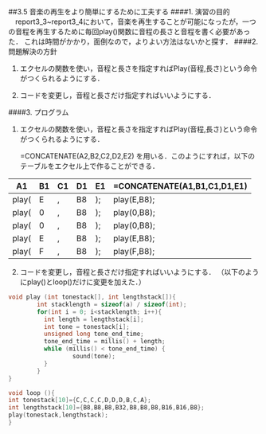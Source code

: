 ##3.5 音楽の再生をより簡単にするために工夫する
####1.	演習の目的
　report3_3~report3_4において，音楽を再生することが可能になったが，一つの音程を再生するために毎回play()関数に音程の長さと音程を書く必要があった．
 これは時間がかかり，面倒なので，よりよい方法はないかと探す．
####2.	問題解決の方針

1. エクセルの関数を使い，音程と長さを指定すればPlay(音程,長さ)という命令がつくられるようにする．

2. コードを変更し，音程と長さだけ指定すればいいようにする．

####3.	プログラム

1. エクセルの関数を使い，音程と長さを指定すればPlay(音程,長さ)という命令がつくられるようにする．

    =CONCATENATE(A2,B2,C2,D2,E2)
を用いる．このようにすれば，以下のテーブルをエクセル上で作ることができる．

| A1 	| B1 	| C1 	| D1 	| E1  |=CONCATENATE(A1,B1,C1,D1,E1) 	|
|----	|----	|----	|----	|-----|-------------------------	    |
|play(|E    |,    |B8   |);   |play(E,B8);|
|play(|0    |,    |B8   |);   |play(0,B8);|
|play(|0    |,    |B8   |);   |play(0,B8);|
|play(|E    |,    |B8   |);   |play(E,B8);|
|play(|F    |,    |B8   |);   |play(F,B8);|

2. コードを変更し，音程と長さだけ指定すればいいようにする．
（以下のようにplay()とloop()だけに変更を加えた．）

```c
void play (int tonestack[], int lengthstack[]){
        int stacklength = sizeof(a) / sizeof(int);
        for(int i = 0; i<stacklength; i++){
          int length = lengthstack[i];
          int tone = tonestack[i];
          unsigned long tone_end_time;
          tone_end_time = millis() + length;
          while (millis() < tone_end_time) {
                  sound(tone);
          }
        }
}
```

```c
void loop (){
int tonestack[10]={C,C,C,C,D,D,D,B,C,A};
int lengthstack[10]={B8,B8,B8,B32,B8,B8,B8,B16,B16,B8};
play(tonestack,lengthstack);
}
```



